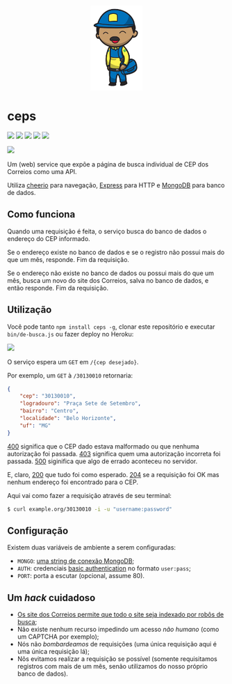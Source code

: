<p align="center">
    <a href="#ceps">
        <img alt="logo" src="asset/logo.png">
    </a>
</p>

# ceps

[![][build-img]][build]
[![][coverage-img]][coverage]
[![][dependencies-img]][dependencies]
[![][devdependencies-img]][devdependencies]
[![][module-img]][module]

[![][npm-img]][npm]

Um (web) service que expõe a página de busca individual de CEP dos Correios como uma API.

Utiliza [cheerio] para navegação, [Express] para HTTP e [MongoDB] para banco de dados.

[build]:     https://travis-ci.org/codigonosso/ceps
[build-img]: https://travis-ci.org/codigonosso/ceps.png

[coverage]:     https://coveralls.io/r/codigonosso/ceps?branch=master
[coverage-img]: https://coveralls.io/repos/codigonosso/ceps/badge.png?branch=master

[dependencies]:     https://david-dm.org/codigonosso/ceps
[dependencies-img]: https://david-dm.org/codigonosso/ceps.png

[devdependencies]:     https://david-dm.org/codigonosso/ceps#info=devDependencies
[devdependencies-img]: https://david-dm.org/codigonosso/ceps/dev-status.png

[module]:     http://badge.fury.io/js/ceps
[module-img]: https://badge.fury.io/js/ceps.png

[npm]:     https://nodei.co/npm/ceps
[npm-img]: https://nodei.co/npm/ceps.png?mini=true

[cheerio]: https://github.com/cheeriojs/cheerio
[Express]: http://expressjs.com
[MongoDB]: http://mongodb.org

## Como funciona

Quando uma requisição é feita, o serviço busca do banco de dados o endereço do CEP informado.

Se o endereço existe no banco de dados e se o registro não possui mais do que um mês, responde.
Fim da requisição.

Se o endereço não existe no banco de dados ou possui mais do que um mês, busca um novo do site dos Correios, salva no banco de dados, e então responde.
Fim da requisição.

## Utilização

Você pode tanto `npm install ceps -g`, clonar este repositório e executar `bin/de-busca.js` ou fazer deploy no Heroku:

[![][heroku-img]][heroku]

O serviço espera um `GET` em `/{cep desejado}`.

Por exemplo, um `GET` à `/30130010` retornaria:

```json
{
    "cep": "30130010",
    "logradouro": "Praça Sete de Setembro",
    "bairro": "Centro",
    "localidade": "Belo Horizonte",
    "uf": "MG"
}
```

[400] significa que o CEP dado estava malformado ou que nenhuma autorização foi passada.
[403] significa quem uma autorização incorreta foi passada.
[500] siginifica que algo de errado aconteceu no servidor.

E, claro, [200] que tudo foi como esperado.
[204] se a requisição foi OK mas nenhum endereço foi encontrado para o CEP.

Aqui vai como fazer a requisição através de seu terminal:

```sh
$ curl example.org/30130010 -i -u "username:password"
```

[heroku]:     https://heroku.com/deploy
[heroku-img]: https://www.herokucdn.com/deploy/button.png

[400]: http://pt.wikipedia.org/wiki/Lista_de_c%C3%B3digos_de_status_HTTP#400_Requisi.C3.A7.C3.A3o_inv.C3.A1lida
[403]: http://pt.wikipedia.org/wiki/Lista_de_c%C3%B3digos_de_status_HTTP#403_Proibido
[500]: http://pt.wikipedia.org/wiki/Lista_de_c%C3%B3digos_de_status_HTTP#500_Erro_interno_do_servidor_.28Internal_Server_Error.29

[200]: http://pt.wikipedia.org/wiki/Lista_de_c%C3%B3digos_de_status_HTTP#200_OK
[204]: http://pt.wikipedia.org/wiki/Lista_de_c%C3%B3digos_de_status_HTTP#204_Nenhum_conte.C3.BAdo

## Configuração

Existem duas variáveis de ambiente a serem configuradas:

* `MONGO`: [uma string de conexão MongoDB];
* `AUTH`: credenciais [basic authentication] no formato `user:pass`;
* `PORT`: porta a escutar (opcional, assume 80).

[uma string de conexão MongoDB]: http://docs.mongodb.org/manual/reference/connection-string
[basic authentication]: https://en.wikipedia.org/wiki/Basic_access_authentication#Client_side

## Um *hack* cuidadoso

* [Os site dos Correios permite que todo o site seja indexado por robôs de busca][robots];
* Não existe nenhum recurso impedindo um acesso *não humano* (como um CAPTCHA por exemplo);
* Nós não *bombardeamos* de requisições (uma única requisição aqui é uma única requisição lá);
* Nõs evitamos realizar a requisição se possível (somente requisitamos registros com mais de um mês, senão utilizamos do nosso próprio banco de dados).

[robots]: http://correios.com.br/robots.txt
